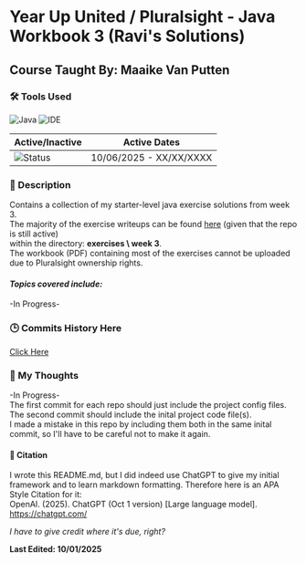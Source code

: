 # Year Up United / Pluralsight - Java Workbook 3 (Ravi's Solutions)
## Course Taught By: Maaike Van Putten

### 🛠️ Tools Used
![Java](https://img.shields.io/badge/language-Java-blue.svg)
![IDE](https://img.shields.io/badge/IDE-IntelliJ-orange)

| Active/Inactive | Active Dates |
| --- | --- |
| ![Status](https://img.shields.io/badge/status-active-brightgreen) | 10/06/2025 - XX/XX/XXXX|

### 📝 Description
Contains a collection of my starter-level java exercise solutions from week 3. <br>
The majority of the exercise writeups can be found [here](https://github.com/BrightBoost/learningjava) (given that the repo is still active) <br>
within the directory: **exercises \ week 3**. <br>
The workbook (PDF) containing most of the exercises cannot be uploaded due to Pluralsight ownership rights. <br>

#### *Topics covered include:*<br>
-In Progress-

### 🕒 Commits History Here
[Click Here](https://github.com/gitraspigner/workbook-3/commits/master)

### 💭 My Thoughts
-In Progress- <br>
The first commit for each repo should just include the project config files. The second commit should include the inital project code file(s). <br>
I made a mistake in this repo by including them both in the same inital commit, so I'll have to be careful not to make it again.

#### 🔖 Citation
I wrote this README.md, but I did indeed use ChatGPT to give my initial framework and to learn markdown formatting. Therefore here is an APA Style Citation for it:  <br>
OpenAI. (2025). ChatGPT (Oct 1 version) [Large language model]. https://chatgpt.com/ <br>

*I have to give credit where it's due, right?* <br>

**Last Edited: 10/01/2025**
